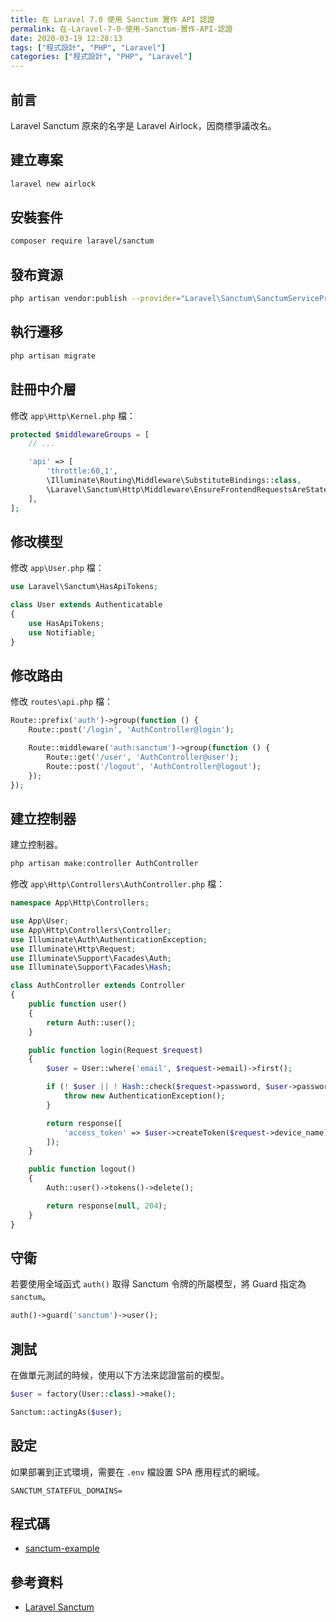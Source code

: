 ```yaml
---
title: 在 Laravel 7.0 使用 Sanctum 實作 API 認證
permalink: 在-Laravel-7-0-使用-Sanctum-實作-API-認證
date: 2020-03-19 12:28:13
tags: ["程式設計", "PHP", "Laravel"]
categories: ["程式設計", "PHP", "Laravel"]
---
```


## 前言

Laravel Sanctum 原來的名字是 Laravel Airlock，因商標爭議改名。

## 建立專案

```BASH
laravel new airlock
```

## 安裝套件

```BASH
composer require laravel/sanctum
```

## 發布資源

```BASH
php artisan vendor:publish --provider="Laravel\Sanctum\SanctumServiceProvider"
```

## 執行遷移

```BASH
php artisan migrate
```

## 註冊中介層

修改 `app\Http\Kernel.php` 檔：

```PHP
protected $middlewareGroups = [
    // ...

    'api' => [
        'throttle:60,1',
        \Illuminate\Routing\Middleware\SubstituteBindings::class,
        \Laravel\Sanctum\Http\Middleware\EnsureFrontendRequestsAreStateful::class,
    ],
];
```

## 修改模型

修改 `app\User.php` 檔：

```PHP
use Laravel\Sanctum\HasApiTokens;

class User extends Authenticatable
{
    use HasApiTokens;
    use Notifiable;
}
```

## 修改路由

修改 `routes\api.php` 檔：

```PHP
Route::prefix('auth')->group(function () {
    Route::post('/login', 'AuthController@login');

    Route::middleware('auth:sanctum')->group(function () {
        Route::get('/user', 'AuthController@user');
        Route::post('/logout', 'AuthController@logout');
    });
});
```

## 建立控制器

建立控制器。

```BASH
php artisan make:controller AuthController
```

修改 `app\Http\Controllers\AuthController.php` 檔：

```PHP
namespace App\Http\Controllers;

use App\User;
use App\Http\Controllers\Controller;
use Illuminate\Auth\AuthenticationException;
use Illuminate\Http\Request;
use Illuminate\Support\Facades\Auth;
use Illuminate\Support\Facades\Hash;

class AuthController extends Controller
{
    public function user()
    {
        return Auth::user();
    }

    public function login(Request $request)
    {
        $user = User::where('email', $request->email)->first();

        if (! $user || ! Hash::check($request->password, $user->password)) {
            throw new AuthenticationException();
        }

        return response([
            'access_token' => $user->createToken($request->device_name)->plainTextToken,
        ]);
    }

    public function logout()
    {
        Auth::user()->tokens()->delete();

        return response(null, 204);
    }
}
```

## 守衛

若要使用全域函式 `auth()` 取得 Sanctum 令牌的所屬模型，將 Guard 指定為 `sanctum`。

```PHP
auth()->guard('sanctum')->user();
```

## 測試

在做單元測試的時候，使用以下方法來認證當前的模型。

```PHP
$user = factory(User::class)->make();

Sanctum::actingAs($user);
```

## 設定

如果部署到正式環境，需要在 `.env` 檔設置 SPA 應用程式的網域。

```ENV
SANCTUM_STATEFUL_DOMAINS=
```

## 程式碼

- [sanctum-example](https://github.com/memochou1993/sanctum-example)

## 參考資料

- [Laravel Sanctum](https://laravel.com/docs/master/sanctum)
